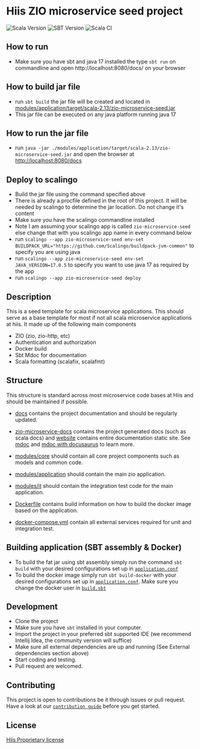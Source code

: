 # Hiis ZIO microservice seed project

![Scala Version](https://img.shields.io/badge/Scala-2.13.8-red)
![SBT Version](https://img.shields.io/badge/SBT-1.7.2-blueviolet)
![Scala CI](https://github.com/hiis-io/zio-starter/actions/workflows/scala.yml/badge.svg)
## How to run
- Make sure you have sbt and java 17 installed the type `sbt run` on commandline and open http://localhost:8080/docs/ on your browser

## How to build jar file
- run `sbt build` the jar file will be created and located in [modules/application/target/scala-2.13/zio-microservice-seed.jar](modules/application/target/scala-2.13/zio-microservice-seed.jar)
- This jar file can be executed on any java platform running java 17

## How to run the jar file 
- run `java -jar ./modules/application/target/scala-2.13/zio-microservice-seed.jar` and open the browser at [http://localhost:8080/docs](http://localhost:8080/docs)

## Deploy to scalingo
- Build the jar file using the command specified above
- There is already a procfile defined in the root of this project. It will be needed by scalingo to determine the jar location. Do not change it's content
- Make sure you have the scalingo commandline installed
- Note I am assuming your scalingo app is called `zio-microservice-seed` else change that with you scalingo app name in every command below
- run `scalingo --app zio-microservice-seed env-set BUILDPACK_URL="https://github.com/Scalingo/buildpack-jvm-common"` to specify you are using java
- run `scalingo --app zio-microservice-seed env-set JAVA_VERSION=17.0.5` to specify you want to use java 17 as required by the app
- run `scalingo --app zio-microservice-seed deploy`

## Description
This is a seed template for scala microservice applications. This should serve as a base template for most if not all scala microservice applications at hiis. It made up of the following main components

- ZIO (zio, zio-http, etc)
- Authentication and authorization
- Docker build
- Sbt Mdoc for documentation
- Scala formatting (scalafix, scalafmt)

## Structure
This structure is standard across most microservice code bases at Hiis and should be maintained if possible. 

- [docs](./docs) contains the project documentation and should be regularly updated.
- [zio-microservice-docs](./zio-microservice-docs) contains the project generated docs (such as scala docs) and [website](./website) contains entire documentation static site. See [mdoc](https://scalameta.org/mdoc/docs/installation.html) and [mdoc with docusaurus](https://scalameta.org/mdoc/docs/docusaurus.html) to learn more.


- [modules/core](./modules/core) should contain all core project components such as models and common code.
- [modules/application](./modules/application) should contain the main zio application.
- [modules/it](./modules/it) should contain the integration test code for the main application.


- [Dockerfile](./Dockerfile) contains build information on how to build the docker image based on the application.
- [docker-compose.yml](./docker-compose.yml) contain all external services required for unit and integration test.  


## Building application (SBT assembly & Docker)

- To build the fat jar using sbt assembly simply run the command `sbt build` with your desired configurations set up
  in [`application.conf`](./modules/application/src/main/resources/application.conf)
- To build the docker image simply run `sbt build-docker` with your desired configurations set up
  in [`application.conf`](./modules/application/src/main/resources/application.conf). Make sure you change the docker
  user in [`build.sbt`](./build.sbt)
## Development
- Clone the project
- Make sure you have `sbt` installed in your computer.
- Import the project in your preferred sbt supported IDE (we recommend Intellij Idea, the community version will suffice)
- Make sure all external dependencies are up and running (See External dependencies section above)
- Start coding and testing. 
- Pull request are welcomed.

## Contributing
This project is open to contributions be it through issues or pull request. Have a look at our [`contribution guide`](./CONTRIBUTING.md) before you get started.


## License

[Hiis Proprietary license](./LICENSE)